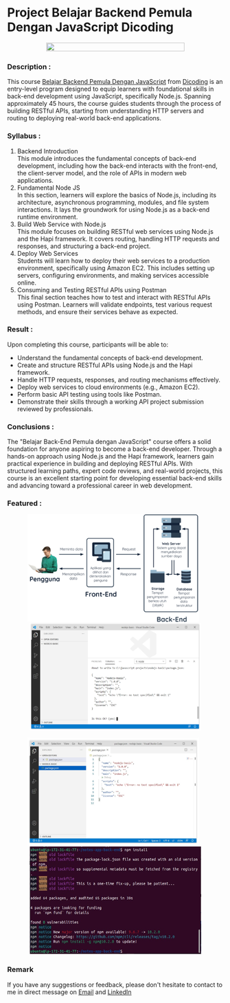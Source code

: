 # Project Belajar Backend Pemula Dengan JavaScript Dicoding

<p align="center">
<img src="https://mhabibr02.github.io/Portofolio-Website/details/assets/img/portfolio/course-74-1.jpg" width="80%" height="30%">
</p>

### Description :
This course [Belajar Backend Pemula Dengan JavaScript](https://www.dicoding.com/academies/261/) from [Dicoding](https://www.dicoding.com/)  is an entry-level program designed to equip 
learners with foundational skills in back-end development using JavaScript, specifically Node.js. Spanning approximately 45 hours, the course guides students through the process of 
building RESTful APIs, starting from understanding HTTP servers and routing to deploying real-world back-end applications.​

### Syllabus :
1. Backend Introduction <br>
This module introduces the fundamental concepts of back-end development, including how the back-end interacts with the front-end, the client-server model, and the role of APIs in modern
web applications.
2. Fundamental Node JS <br>
In this section, learners will explore the basics of Node.js, including its architecture, asynchronous programming, modules, and file system interactions. It lays the groundwork for
using Node.js as a back-end runtime environment.
3. Build Web Service with Node.js <br>
This module focuses on building RESTful web services using Node.js and the Hapi framework. It covers routing, handling HTTP requests and responses, and structuring a back-end project.
4. Deploy Web Services <br>
Students will learn how to deploy their web services to a production environment, specifically using Amazon EC2. This includes setting up servers, configuring environments, and making
services accessible online.
6. Consuming and Testing RESTful APIs using Postman <br>
This final section teaches how to test and interact with RESTful APIs using Postman. Learners will validate endpoints, test various request methods, and ensure their services behave as
expected.

### Result : 
Upon completing this course, participants will be able to:
- Understand the fundamental concepts of back-end development.
- Create and structure RESTful APIs using Node.js and the Hapi framework.
- Handle HTTP requests, responses, and routing mechanisms effectively.
- Deploy web services to cloud environments (e.g., Amazon EC2).
- Perform basic API testing using tools like Postman.
- Demonstrate their skills through a working API project submission reviewed by professionals.

### Conclusions :
The "Belajar Back-End Pemula dengan JavaScript" course offers a solid foundation for anyone aspiring to become a back-end developer. Through a hands-on approach using Node.js and the 
Hapi framework, learners gain practical experience in building and deploying RESTful APIs. With structured learning paths, expert code reviews, and real-world projects, this course is 
an excellent starting point for developing essential back-end skills and advancing toward a professional career in web development.

### Featured : 
<p align="center">
  <img src="/Images/1.png" width="400" height="250" style="display:inline-block; margin-right: 10px;">
  <img src="/Images/6.png" width="400" height="250" style="display:inline-block;">
</p>
<p align="center">
  <img src="/Images/7.jpeg" width="400" height="250" style="display:inline-block; margin-right: 10px;">
  <img src="/Images/40.jpeg" width="400" height="250" style="display:inline-block;">
</p> 

### Remark
If you have any suggestions or feedback, please don't hesitate to contact to me in direct message on [Email](azizhabibrahim@gmail.com) and 
[LinkedIn](https://www.linkedin.com/in/mhabibr02/)
